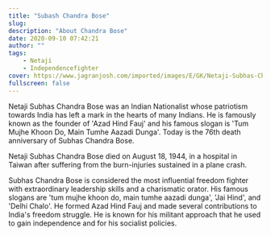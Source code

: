 ```yaml
---
title: "Subash Chandra Bose"
slug:
description: "About Chandra Bose"
date: 2020-09-10 07:42:21
author: ""
tags:
    - Netaji
    - Independencefighter
cover: https://www.jagranjosh.com/imported/images/E/GK/Netaji-Subhas-Chandra-Bose.webp
fullscreen: false
---
```

Netaji Subhas Chandra Bose was an Indian Nationalist whose patriotism towards India has left a mark in the hearts of many Indians. He is famously known as the founder of 'Azad Hind Fauj' and his famous slogan is 'Tum Mujhe Khoon Do, Main Tumhe Aazadi Dunga'. Today is the 76th death anniversary of Subhas Chandra Bose. 

Netaji Subhas Chandra Bose died on August 18, 1944, in a hospital in Taiwan after suffering from the burn-injuries sustained in a plane crash. 

Subhas Chandra Bose is considered the most influential freedom fighter with extraordinary leadership skills and a charismatic orator. His famous slogans are 'tum mujhe khoon do, main tumhe aazadi dunga', 'Jai Hind', and 'Delhi Chalo'. He formed Azad Hind Fauj and made several contributions to India's freedom struggle. He is known for his militant approach that he used to gain independence and for his socialist policies. 